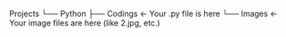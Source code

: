 Projects
    └── Python
        ├── Codings       ← Your .py file is here
        └── Images        ← Your image files are here (like 2.jpg, etc.)
